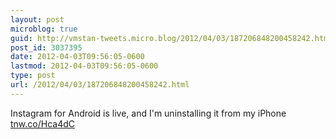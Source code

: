 ```yaml
---
layout: post
microblog: true
guid: http://vmstan-tweets.micro.blog/2012/04/03/187206848200458242.html
post_id: 3037395
date: 2012-04-03T09:56:05-0600
lastmod: 2012-04-03T09:56:05-0600
type: post
url: /2012/04/03/187206848200458242.html
---
```

Instagram for Android is live, and I'm uninstalling it from my iPhone <a href="http://tnw.co/Hca4dC">tnw.co/Hca4dC</a>

